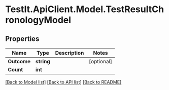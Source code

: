 # TestIt.ApiClient.Model.TestResultChronologyModel

## Properties

Name | Type | Description | Notes
------------ | ------------- | ------------- | -------------
**Outcome** | **string** |  | [optional] 
**Count** | **int** |  | 

[[Back to Model list]](../README.md#documentation-for-models) [[Back to API list]](../README.md#documentation-for-api-endpoints) [[Back to README]](../README.md)


